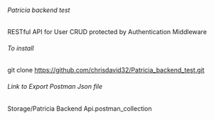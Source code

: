 ###### Patricia backend test
RESTful API for User CRUD protected by Authentication Middleware

###### To install
git clone https://github.com/chrisdavid32/Patricia_backend_test.git

###### Link to Export Postman Json file

Storage/Patricia Backend Api.postman_collection
